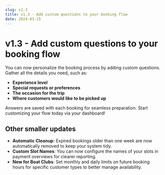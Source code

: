 ```yaml
---
slug: v1.3
title: v1.3 - Add custom questions to your booking flow
date: 2024-03-15
---
```


# v1.3 - Add custom questions to your booking flow

You can now personalize the booking process by adding custom questions. Gather all the details you need, such as:

- **Experience level** 
- **Special requests or preferences**
- **The occasion for the trip**
- **Where customers would like to be picked up**

Answers are saved with each booking for seamless preparation. Start customizing your flow today via your dashboard!

## Other smaller updates

- **Automatic Cleanup**: Expired bookings older than one week are now automatically removed to keep your system tidy.
- **Custom Slot Names**: You can now configure the names of your slots in payment overviews for clearer reporting.
- **New for Boat Clubs**: Set monthly and daily limits on future booking hours for specific customer types to better manage availability.
